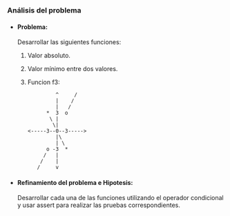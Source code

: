 ### Análisis del problema
* #### Problema: 
    Desarrollar las siguientes funciones:
    1. Valor absoluto.
    2. Valor mínimo entre dos valores.
    3. Funcion f3:

                    ^     /
                    |    /
                    |   /
                 *  3  o
                  \ |
                   \|
           <-----3--0--3----->
                    |\
                    | \
                 o -3  *
                /   |
               /    |
              /     v


* #### Refinamiento del problema e Hipotesis:
    Desarrollar cada una de las funciones utilizando el operador condicional y usar assert para realizar las pruebas correspondientes.
